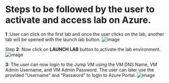 # Steps to be followed by the user to activate and access lab on Azure.

**1**	:User can click on the first lab and once the user clicks on the lab, another tab will be opened with the launch lab button. 
![image](https://user-images.githubusercontent.com/85232046/159861300-b45497c2-6de8-40ef-98b7-40ef3b6bff49.png)

Step **2**: Now click on **LAUNCH LAB** button to activate the lab environment.
![image](https://user-images.githubusercontent.com/85232046/159861123-7f2ee9c3-add5-4439-a903-1c6a2408e201.png)
 
**3**:	The user can now login to the Jump VM using the VM DNS Name, VM Admin Username, and VM Admin Password. The user can later use the provided “Username” and “Password” to login to Azure Portal.
![image](https://user-images.githubusercontent.com/85232046/159860686-25ad1ac3-3678-44ce-bc99-70dcbe07b3a8.png)

